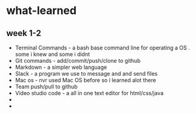 # what-learned

## week 1-2

* Terminal Commands - a bash base command line for operating a OS . some i knew and some i didnt
* Git commands - add/commit/push/clone to github
* Markdown - a simpler web language 
* Slack - a program we use to message and and send files
* Mac os - nvr used Mac OS before so i learned alot there
* Team push/pull to github
* Video studio code - a all in one text editor for html/css/java
* 
* 